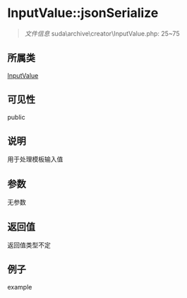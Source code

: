 # InputValue::jsonSerialize

> *文件信息* suda\archive\creator\InputValue.php: 25~75
## 所属类 

[InputValue](../InputValue.md)

## 可见性

  public  
## 说明

用于处理模板输入值

## 参数

无参数
## 返回值
返回值类型不定
## 例子

example